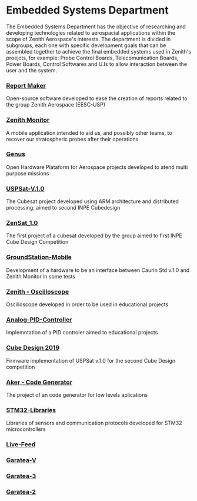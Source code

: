# Embedded Systems Department
The Embedded Systems Department has the objective of researching and developing technologies related to aerospacial applications within the scope of Zenith Aerospace's interests.
The department is divided in subgroups, each one with specific development goals that can be assembled together to achieve the final embedded systems used in Zenith's proejcts, for example: Probe Control Boards, Telecomunication Boards, Power Boards, Control Softwares and U.Is to allow interaction between the user and the system.


### [Report Maker](https://github.com/zenitheesc/Report_Maker/wiki)
Open-source software developed to ease the creation of reports related to the group Zenith Aerospace (EESC-USP)
 
 
### [Zenith Monitor](https://github.com/zenitheesc/Zenith-Monitor/wiki)
A mobile application intended to aid us,  and possibly other teams, to recover our stratospheric probes after their operations


### [Genus](https://github.com/zenitheesc/Genus/wiki)
Open Hardware Plataform for Aerospace projects developed to atend multi purpose missions


### [USPSat-V.1.0](https://github.com/zenitheesc/USPSat-v.1.0/wiki)
The Cubesat project developed using ARM architecture and distributed processing, aimed to second INPE Cubedesign


### [ZenSat_1.0](https://github.com/zenitheesc/ZenSat_1.0/wiki)
The first project of a cubesat developed by the group aimed to first INPE Cube Design Competition 


### [GroundStation-Mobile](https://github.com/zenitheesc/GroundStation-Mobile/wiki)
Development of a hardware to be an interface between Caurin Std v.1.0 and Zenith Monitor in some tests


### [Zenith - Oscilloscope](https://github.com/zenitheesc/Zenith-Osciloscope/wiki)
Oscilloscope developed in order to be used in educational projects


### [Analog-PID-Controller](https://github.com/zenitheesc/Analog-PID-Controller/wiki)
Implemntation of a PID controler aimed to educational projects


### [Cube Design 2019](https://github.com/zenitheesc/CubeDesign-2019/wiki)
Firmware implementation of USPSat v.1.0 for the second Cube Design competition


### [Aker - Code Generator](https://github.com/zenitheesc/Aker/wiki)
The project of an code generator for low levels aplications


### [STM32-Libraries]()
Libraries of sensors and communication protocols developed for STM32 microcontrollers


### [Live-Feed](https://github.com/zenitheesc/livefeed/wiki)

### [Garatea-V](https://github.com/zenitheesc/Garatea-V/wiki)

### [Garatea-3](https://github.com/zenitheesc/garatea3/wiki)

### [Garatea-2](https://github.com/zenitheesc/garatea2/wiki)


